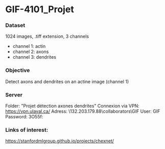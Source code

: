 # GIF-4101_Projet

### Dataset
1024 images, .tiff extension, 3 channels
- channel 1: actin
- channel 2: axons
- channel 3: dendrites

### Objective
Detect axons and dendrites on an actine image (channel 1)

### Server
Folder: "Projet détection axones dendrites"
Connexion via VPN: https://vpn.ulaval.ca/ 
Adress: \\132.203.179.88\collaborators\GIF
User: GIF
Password: 3O55f:

### Links of interest:
https://stanfordmlgroup.github.io/projects/chexnet/
